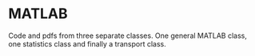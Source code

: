 # MATLAB
Code and pdfs from three separate classes. One general MATLAB class, one statistics class and finally a transport class.
